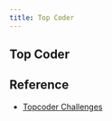 ```yaml
---
title: Top Coder
---
```


## Top Coder


## Reference
* [Topcoder Challenges](https://www.topcoder.com/challenges/?pageIndex=1)
